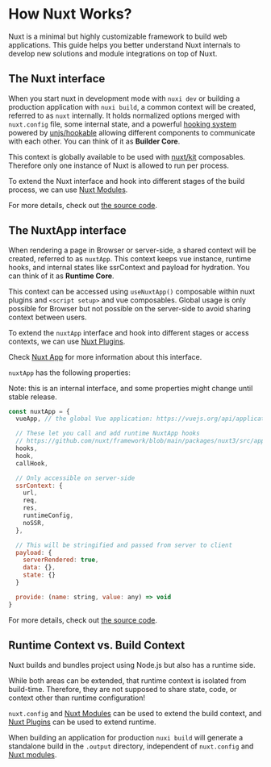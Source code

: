 # How Nuxt Works?

Nuxt is a minimal but highly customizable framework to build web applications. This guide helps you better understand Nuxt internals to develop new solutions and module integrations on top of Nuxt.

## The Nuxt interface

When you start nuxt in development mode with `nuxi dev` or building a production application with `nuxi build`,
a common context will be created, referred to as `nuxt` internally. It holds normalized options merged with `nuxt.config` file,
some internal state, and a powerful [hooking system](/api/advanced/hooks) powered by [unjs/hookable](https://github.com/unjs/hookable)
allowing different components to communicate with each other. You can think of it as **Builder Core**.

This context is globally available to be used with [nuxt/kit](/api/advanced/kit) composables.
Therefore only one instance of Nuxt is allowed to run per process.

To extend the Nuxt interface and hook into different stages of the build process, we can use [Nuxt Modules](/guide/going-further/module-creation).

For more details, check out [the source code](https://github.com/nuxt/framework/blob/main/packages/nuxt3/src/core/nuxt.ts).

## The NuxtApp interface

When rendering a page in Browser or server-side, a shared context will be created, referred to as `nuxtApp`.
This context keeps vue instance, runtime hooks, and internal states like ssrContext and payload for hydration.
You can think of it as **Runtime Core**.

This context can be accessed using `useNuxtApp()` composable within nuxt plugins and `<script setup>` and vue composables.
Global usage is only possible for Browser but not possible on the server-side to avoid sharing context between users.

To extend the `nuxtApp` interface and hook into different stages or access contexts, we can use [Nuxt Plugins](/guide/directory-structure/plugins).

Check [Nuxt App](/api/composables/use-nuxt-app) for more information about this interface.

`nuxtApp` has the following properties:

Note: this is an internal interface, and some properties might change until stable release.

```js
const nuxtApp = {
  vueApp, // the global Vue application: https://vuejs.org/api/application.html#application-api

  // These let you call and add runtime NuxtApp hooks
  // https://github.com/nuxt/framework/blob/main/packages/nuxt3/src/app/nuxt.ts#L18
  hooks,
  hook,
  callHook,

  // Only accessible on server-side
  ssrContext: {
    url,
    req,
    res,
    runtimeConfig,
    noSSR,
  },

  // This will be stringified and passed from server to client
  payload: {
    serverRendered: true,
    data: {},
    state: {}
  }

  provide: (name: string, value: any) => void
}
```

For more details, check out [the source code](https://github.com/nuxt/framework/blob/main/packages/nuxt3/src/app/nuxt.ts).

## Runtime Context vs. Build Context

Nuxt builds and bundles project using Node.js but also has a runtime side.

While both areas can be extended, that runtime context is isolated from build-time. Therefore, they are not supposed to share state, code, or context other than runtime configuration!

`nuxt.config` and [Nuxt Modules](/guide/going-further/module-creation) can be used to extend the build context, and [Nuxt Plugins](/guide/directory-structure/plugins) can be used to extend runtime.

When building an application for production `nuxi build`  will generate a standalone build
 in the `.output` directory, independent of `nuxt.config` and [Nuxt modules](/guide/going-further/module-creation).

